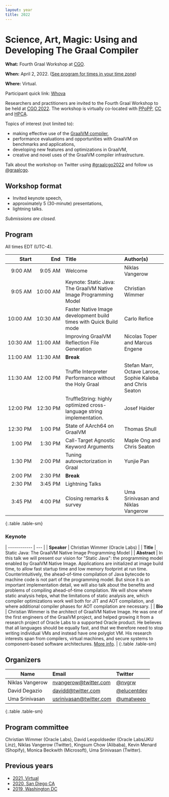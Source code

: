 ```yaml
---
layout: year
title: 2022
---
```


# Science, Art, Magic: Using and Developing The Graal Compiler

**What:** Fourth Graal Workshop at [CGO](https://www.cgo.org).

**When:** April 2, 2022. ([See program for times in your time zone](https://conf.researchr.org/program/cgo-2022/program-cgo-2022))

**Where:** Virtual.

Participant quick link: [Whova](https://whova.com/portal/webapp/ppopp_202204/Agenda/2239303)

Researchers and practitioners are invited to the Fourth Graal Workshop to be held at [CGO 2022](https://conf.researchr.org/home/cgo-2022). The workshop is virtually co-located with [PPoPP](https://conf.researchr.org/home/PPoPP-2022), [CC](https://conf.researchr.org/home/CC-2022) and [HPCA](https://hpca-conf.org/2022/).

Topics of interest (not limited to):
- making effective use of the [GraalVM compiler](https://github.com/oracle/graal),
- performance evaluations and opportunities with GraalVM on benchmarks and applications,
- developing new features and optimizations in GraalVM,
- creative and novel uses of the GraalVM compiler infrastructure.

Talk about the workshop on Twitter using [#graalcgo2022](https://twitter.com/search?q=%23graalcgo2022) and follow us [@graalcgo](https://twitter.com/graalcgo).

## Workshop format
- Invited keynote speech,
- approximately 5 (30-minute) presentations,
- lightning talks.

*Submissions are closed.*

## Program

All times EDT (UTC-4).

| Start         | End           | Title                                                                 | Author(s)                                                  |
| ------------: | ------------: | :-------------------------------------------------------------------- | :--------------------------------------------------------- |
|  9:00&nbsp;AM |  9:05&nbsp;AM | Welcome                                                               | Niklas Vangerow                                            |
|  9:05&nbsp;AM | 10:00&nbsp;AM | Keynote: Static Java: The GraalVM Native Image Programming Model      | Christian Wimmer                                           |
| 10:00&nbsp;AM | 10:30&nbsp;AM | Faster Native Image development build times with Quick Build mode     | Carlo Refice                                               |
| 10:30&nbsp;AM | 11:00&nbsp;AM | Improving GraalVM Reflection File Generation                          | Nicolas Toper and Marcus Engene                            |
| 11:00&nbsp;AM | 11:30&nbsp;AM | **Break**                                                             |                                                            |
| 11:30&nbsp;AM | 12:00&nbsp;PM | Truffle Interpreter Performance without the Holy Graal                | Stefan Marr, Octave Larose, Sophie Kaleba and Chris Seaton |
| 12:00&nbsp;PM | 12:30&nbsp;PM | TruffleString: highly optimized cross-language string implementation. | Josef Haider                                               |
| 12:30&nbsp;PM |  1:00&nbsp;PM | State of AArch64 on GraalVM                                           | Thomas Shull                                               |
|  1:00&nbsp;PM |  1:30&nbsp;PM | Call-Target Agnostic Keyword Arguments                                | Maple Ong and Chris Seaton                                 |
|  1:30&nbsp;PM |  2:00&nbsp;PM | Tuning autovectorization in Graal                                     | Yunjie Pan                                                 |
|  2:00&nbsp;PM |  2:30&nbsp;PM | **Break**                                                             |                                                            |
|  2:30&nbsp;PM |  3:45&nbsp;PM | Lightning Talks                                                       |                                                            |
|  3:45&nbsp;PM |  4:00&nbsp;PM | Closing remarks &amp; survey                                          | Uma Srinivasan and Niklas Vangerow                         |
{:.table .table-sm}

### Keynote

| ------------ | --- |
| **Speaker**  | Christian Wimmer (Oracle Labs) |
| **Title**    | Static Java: The GraalVM Native Image Programming Model |
| **Abstract** | In this talk we will present our vision for "Static Java": the programming model enabled by GraalVM Native Image. Applications are initialized at image build time, to allow fast startup time and low memory footprint at run time. Counterintuitively, the ahead-of-time compilation of Java bytecode to machine code is not part of the programming model. But since it is an important implementation detail, we will also talk about the benefits and problems of compiling ahead-of-time compilation. We will show where static analysis helps, what the limitations of static analysis are, which compiler optimizations work well both for JIT and AOT compilation, and where additional compiler phases for AOT compilation are necessary. |
| **Bio**      | Christian Wimmer is the architect of GraalVM Native Image. He was one of the first engineers of the GraalVM project, and helped growing it from a research project of Oracle Labs to a supported Oracle product. He believes that all languages should be equally fast, and that we therefore need to stop writing individual VMs and instead have one polyglot VM. His research interests span from compilers, virtual machines, and secure systems to component-based software architectures. [More info](https://conf.researchr.org/profile/cgo-2022/christianwimmer). |
{:.table .table-sm}

## Organizers

| Name            | Email                                                     | Twitter                                         |
| --------------- | :-------------------------------------------------------- | :---------------------------------------------- |
| Niklas Vangerow | [nvangerow@twitter.com](mailto:nvangerow@twitter.com)     | [@nvgrw](https://twitter.com/nvgrw)             |
| David Degazio   | [davidd@twitter.com](mailto:davidd@twitter.com)           | [@elucentdev](https://twitter.com/elucentdev)   |
| Uma Srinivasan  | [usrinivasan@twitter.com](mailto:usrinivasan@twitter.com) | [@umatweep](https://twitter.com/umatweep)       |
{:.table .table-sm}

## Program committee

Christian Wimmer (Oracle Labs), David Leopoldseder (Oracle Labs/JKU Linz), Niklas Vangerow (Twitter),
Kingsum Chow (Alibaba), Kevin Menard (Shopify), Monica Beckwith (Microsoft), Uma Srinivasan (Twitter).

## Previous years

* [2021, Virtual](../2021/)
* [2020, San Diego CA](../2020/)
* [2019, Washington DC](../2019/)
